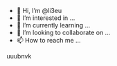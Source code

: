 - 👋 Hi, I’m @li3eu
- 👀 I’m interested in ...
- 🌱 I’m currently learning ...
- 💞️ I’m looking to collaborate on ...
- 📫 How to reach me ...

<!---
li3eu/li3eu is a ✨ special ✨ repository because its `README.md` (this file) appears on your GitHub profile.
You can click the Preview link to take a look at your changes.
--->
uuubnvk
